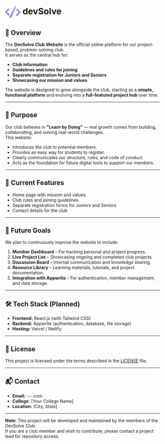 <h1>
  <img src="src/assets/logo.png" alt="Logo" width="50" style="vertical-align: middle;"> devSolve
</h1>


## 📌 Overview
The **DevSolve Club Website** is the official online platform for our project-based, problem-solving club.  
It serves as the central hub for:
- **Club information**
- **Guidelines and rules for joining**
- **Separate registration for Juniors and Seniors**
- **Showcasing our mission and values**

The website is designed to grow alongside the club, starting as a **simple, functional platform** and evolving into a **full-featured project hub** over time.

---

## 🎯 Purpose
Our club believes in **"Learn by Doing"** — real growth comes from building, collaborating, and solving real-world challenges.  
This website:
- Introduces the club to potential members.
- Provides an easy way for students to register.
- Clearly communicates our structure, rules, and code of conduct.
- Acts as the foundation for future digital tools to support our members.

---

## 🚀 Current Features
- Home page with mission and values
- Club rules and joining guidelines
- Separate registration forms for Juniors and Seniors
- Contact details for the club

---

## 🔮 Future Goals
We plan to continuously improve the website to include:
1. **Member Dashboard** – For tracking personal and project progress.
2. **Live Project List** – Showcasing ongoing and completed club projects.
3. **Discussion Board** – Internal communication and knowledge sharing.
4. **Resource Library** – Learning materials, tutorials, and project documentation.
5. **Integration with Appwrite** – For authentication, member management, and data storage.

---

## 🛠 Tech Stack (Planned)
- **Frontend:** React.js (with Tailwind CSS)
- **Backend:** Appwrite (authentication, database, file storage)
- **Hosting:** Vercel / Netlify

---

## 📄 License
This project is licensed under the terms described in the [LICENSE](LICENSE) file.

---

## 📬 Contact
- **Email:** ---.com
- **College:** [Your College Name]
- **Location:** [City, State]

---

**Note:** This project will be developed and maintained by the members of the DevSolve Club.  
If you are a club member and wish to contribute, please contact a project lead for repository access.